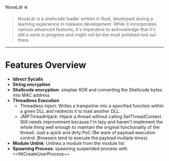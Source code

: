 NovaLdr :snowflake:
> NovaLdr is a shellcode loader written in Rust, developed during a learning experience in malware development. While it incorporates various advanced features, it's imperative to acknowledge that it's still a work in progress and might not be the most polished tool out there.

 ---
 
# Features Overview
 * **Idirect Sycalls**
 * **String encryption**
 * **Shellcode encryption**: simplae XOR and converting the Shellcode bytes into MAC address 
 * **Threadless Execution**
    * Threadless inject: Writes a trampoline into a specified function within a given DLL and redirects it to load another DLL.
    * JMPThreadHijack: Hijack a thread without calling SetThreadContext. Still needs improvement because I'm lazy and haven't implement the whole thing well enough to maintain the original functionality of the thread. Just a quick and dirty PoC (Be ware of payload execution control. Browsers tend to execute the payload multiple times)
 * **Module Unlink**: Unlinks a module from the module list
 * **Spawning Process**: spawning suspended process with ==NtCreateUserProcess==
